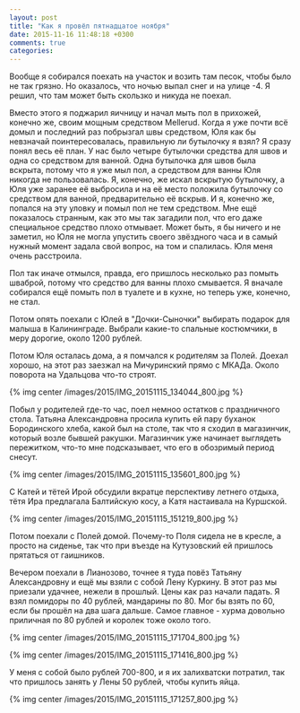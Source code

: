 ```yaml
---
layout: post
title: "Как я провёл пятнадцатое ноября"
date: 2015-11-16 11:48:18 +0300
comments: true
categories: 
---
```

Вообще я собирался поехать на участок и возить там песок, чтобы было не так грязно. Но оказалось, что ночью выпал снег и на улице -4. Я решил, что там может быть скользко и никуда не поехал.

Вместо этого я поджарил яичницу и начал мыть пол в прихожей, конечно же, своим мощным средством Mellerud. Когда я уже почти всё домыл и последний раз побрызгал швы средством, Юля как бы невзначай поинтересовалась, правильную ли бутылочку я взял? Я сразу понял весь её план. У нас было четыре бутылочки средства для швов и одна со средством для ванной. Одна бутылочка для швов была вскрыта, потому что я уже мыл пол, а средством для ванны Юля никогда не пользовалась. Я, конечно, же искал вскрытую бутылочку, а Юля уже заранее её выбросила и на её место положила бутылочку со средством для ванной, предварительно её вскрыв. И я, конечно же, попался на эту уловку и помыл пол не тем средством. Мне ещё показалось странным, как это мы так загадили пол, что его даже специальное средство плохо отмывает. Может быть, я бы ничего и не заметил, но Юля не могла упустить своего звёздного часа и в самый нужный момент задала свой вопрос, на том и спалилась. Юля меня очень расстроила.

Пол так иначе отмылся, правда, его пришлось несколько раз помыть шваброй, потому что средство для ванны плохо смывается. Я вначале собирался ещё помыть пол в туалете и в кухне, но теперь уже, конечно, не стал.

Потом опять поехали с Юлей в "Дочки-Сыночки" выбирать подарок для малыша в Калининграде. Выбрали какие-то спальные костюмчики, в меру дорогие, около 1200 рублей.

Потом Юля осталась дома, а я помчался к родителям за Полей. Доехал хорошо, на этот раз заезжал на Мичуринский прямо с МКАДа. Около поворота на Удальцова что-то строят.

{% img center /images/2015/IMG_20151115_134044_800.jpg %}

Побыл у родителей где-то час, поел немноо остатков с праздничного стола. Татьяна Александровна просила купить ей пару буханок Бородинского хлеба, какой был на столе, так что я сходил в магазинчик, который возле бывшей ракушки. Магазинчик уже начинает выглядеть пережитком, что-то мне подсказывает, что его в обозримый период снесут.

{% img center /images/2015/IMG_20151115_135601_800.jpg %}

С Катей и тётей Ирой обсудили вкратце перспективу летнего отдыха, тётя Ира предлагала Балтийскую косу, а Катя настаивала на Куршской.

{% img center /images/2015/IMG_20151115_151219_800.jpg %}

Потом поехали с Полей домой. Почему-то Поля сидела не в кресле, а просто на сиденье, так что при въезде на Кутузовский ей пришлось прятаться от гаишников. 

Вечером поехали в Лианозово, точнее я туда повёз Татьяну Александровну и ещё мы взяли с собой Лену Куркину. В этот раз мы приезали удачнее, нежели в прошлый. Цены как раз начали падать. Я взял помидоры по 40 рублей, мандарины по 80. Мог бы взять по 60, если бы прошёл на два шага дальше. Самое главное - хурма довольно приличная по 80 рублей и королек тоже около того.

{% img center /images/2015/IMG_20151115_171704_800.jpg %}

{% img center /images/2015/IMG_20151115_171416_800.jpg %}

У меня с собой было рублей 700-800, и я их залихватски потратил, так что пришлось занять у Лены 50 рублей, чтобы купить яйца.

{% img center /images/2015/IMG_20151115_171257_800.jpg %}


